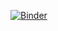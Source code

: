 [![Binder](https://mybinder.org/badge_logo.svg)](https://mybinder.org/v2/gh/Matth26/dof_data.git/HEAD)
